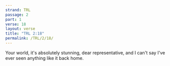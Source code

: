 ```yaml
---
strand: TRL
passage: 2
part: 1
verse: 18
layout: verse
title: "TRL 2:18"
permalink: /TRL/2/18/
---
```

Your world, it's absolutely stunning, dear representative, and I can't say I've ever seen anything like it back home.
